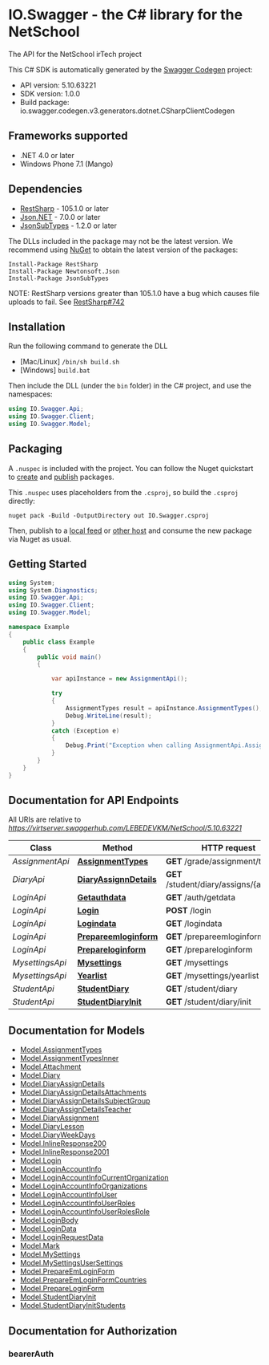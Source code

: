 # IO.Swagger - the C# library for the NetSchool

The API for the NetSchool irTech project

This C# SDK is automatically generated by the [Swagger Codegen](https://github.com/swagger-api/swagger-codegen) project:

- API version: 5.10.63221
- SDK version: 1.0.0
- Build package: io.swagger.codegen.v3.generators.dotnet.CSharpClientCodegen

<a name="frameworks-supported"></a>
## Frameworks supported
- .NET 4.0 or later
- Windows Phone 7.1 (Mango)

<a name="dependencies"></a>
## Dependencies
- [RestSharp](https://www.nuget.org/packages/RestSharp) - 105.1.0 or later
- [Json.NET](https://www.nuget.org/packages/Newtonsoft.Json/) - 7.0.0 or later
- [JsonSubTypes](https://www.nuget.org/packages/JsonSubTypes/) - 1.2.0 or later

The DLLs included in the package may not be the latest version. We recommend using [NuGet](https://docs.nuget.org/consume/installing-nuget) to obtain the latest version of the packages:
```
Install-Package RestSharp
Install-Package Newtonsoft.Json
Install-Package JsonSubTypes
```

NOTE: RestSharp versions greater than 105.1.0 have a bug which causes file uploads to fail. See [RestSharp#742](https://github.com/restsharp/RestSharp/issues/742)

<a name="installation"></a>
## Installation
Run the following command to generate the DLL
- [Mac/Linux] `/bin/sh build.sh`
- [Windows] `build.bat`

Then include the DLL (under the `bin` folder) in the C# project, and use the namespaces:
```csharp
using IO.Swagger.Api;
using IO.Swagger.Client;
using IO.Swagger.Model;
```
<a name="packaging"></a>
## Packaging

A `.nuspec` is included with the project. You can follow the Nuget quickstart to [create](https://docs.microsoft.com/en-us/nuget/quickstart/create-and-publish-a-package#create-the-package) and [publish](https://docs.microsoft.com/en-us/nuget/quickstart/create-and-publish-a-package#publish-the-package) packages.

This `.nuspec` uses placeholders from the `.csproj`, so build the `.csproj` directly:

```
nuget pack -Build -OutputDirectory out IO.Swagger.csproj
```

Then, publish to a [local feed](https://docs.microsoft.com/en-us/nuget/hosting-packages/local-feeds) or [other host](https://docs.microsoft.com/en-us/nuget/hosting-packages/overview) and consume the new package via Nuget as usual.

<a name="getting-started"></a>
## Getting Started

```csharp
using System;
using System.Diagnostics;
using IO.Swagger.Api;
using IO.Swagger.Client;
using IO.Swagger.Model;

namespace Example
{
    public class Example
    {
        public void main()
        {

            var apiInstance = new AssignmentApi();

            try
            {
                AssignmentTypes result = apiInstance.AssignmentTypes();
                Debug.WriteLine(result);
            }
            catch (Exception e)
            {
                Debug.Print("Exception when calling AssignmentApi.AssignmentTypes: " + e.Message );
            }
        }
    }
}
```

<a name="documentation-for-api-endpoints"></a>
## Documentation for API Endpoints

All URIs are relative to *https://virtserver.swaggerhub.com/LEBEDEVKM/NetSchool/5.10.63221*

Class | Method | HTTP request | Description
------------ | ------------- | ------------- | -------------
*AssignmentApi* | [**AssignmentTypes**](docs/AssignmentApi.md#assignmenttypes) | **GET** /grade/assignment/types | 
*DiaryApi* | [**DiaryAssignnDetails**](docs/DiaryApi.md#diaryassignndetails) | **GET** /student/diary/assigns/{assignId} | 
*LoginApi* | [**Getauthdata**](docs/LoginApi.md#getauthdata) | **GET** /auth/getdata | 
*LoginApi* | [**Login**](docs/LoginApi.md#login) | **POST** /login | 
*LoginApi* | [**Logindata**](docs/LoginApi.md#logindata) | **GET** /logindata | 
*LoginApi* | [**Prepareemloginform**](docs/LoginApi.md#prepareemloginform) | **GET** /prepareemloginform | 
*LoginApi* | [**Prepareloginform**](docs/LoginApi.md#prepareloginform) | **GET** /prepareloginform | 
*MysettingsApi* | [**Mysettings**](docs/MysettingsApi.md#mysettings) | **GET** /mysettings | 
*MysettingsApi* | [**Yearlist**](docs/MysettingsApi.md#yearlist) | **GET** /mysettings/yearlist | 
*StudentApi* | [**StudentDiary**](docs/StudentApi.md#studentdiary) | **GET** /student/diary | 
*StudentApi* | [**StudentDiaryInit**](docs/StudentApi.md#studentdiaryinit) | **GET** /student/diary/init | 

<a name="documentation-for-models"></a>
## Documentation for Models

 - [Model.AssignmentTypes](docs/AssignmentTypes.md)
 - [Model.AssignmentTypesInner](docs/AssignmentTypesInner.md)
 - [Model.Attachment](docs/Attachment.md)
 - [Model.Diary](docs/Diary.md)
 - [Model.DiaryAssignDetails](docs/DiaryAssignDetails.md)
 - [Model.DiaryAssignDetailsAttachments](docs/DiaryAssignDetailsAttachments.md)
 - [Model.DiaryAssignDetailsSubjectGroup](docs/DiaryAssignDetailsSubjectGroup.md)
 - [Model.DiaryAssignDetailsTeacher](docs/DiaryAssignDetailsTeacher.md)
 - [Model.DiaryAssignment](docs/DiaryAssignment.md)
 - [Model.DiaryLesson](docs/DiaryLesson.md)
 - [Model.DiaryWeekDays](docs/DiaryWeekDays.md)
 - [Model.InlineResponse200](docs/InlineResponse200.md)
 - [Model.InlineResponse2001](docs/InlineResponse2001.md)
 - [Model.Login](docs/Login.md)
 - [Model.LoginAccountInfo](docs/LoginAccountInfo.md)
 - [Model.LoginAccountInfoCurrentOrganization](docs/LoginAccountInfoCurrentOrganization.md)
 - [Model.LoginAccountInfoOrganizations](docs/LoginAccountInfoOrganizations.md)
 - [Model.LoginAccountInfoUser](docs/LoginAccountInfoUser.md)
 - [Model.LoginAccountInfoUserRoles](docs/LoginAccountInfoUserRoles.md)
 - [Model.LoginAccountInfoUserRolesRole](docs/LoginAccountInfoUserRolesRole.md)
 - [Model.LoginBody](docs/LoginBody.md)
 - [Model.LoginData](docs/LoginData.md)
 - [Model.LoginRequestData](docs/LoginRequestData.md)
 - [Model.Mark](docs/Mark.md)
 - [Model.MySettings](docs/MySettings.md)
 - [Model.MySettingsUserSettings](docs/MySettingsUserSettings.md)
 - [Model.PrepareEmLoginForm](docs/PrepareEmLoginForm.md)
 - [Model.PrepareEmLoginFormCountries](docs/PrepareEmLoginFormCountries.md)
 - [Model.PrepareLoginForm](docs/PrepareLoginForm.md)
 - [Model.StudentDiaryInit](docs/StudentDiaryInit.md)
 - [Model.StudentDiaryInitStudents](docs/StudentDiaryInitStudents.md)

<a name="documentation-for-authorization"></a>
## Documentation for Authorization

<a name="bearerAuth"></a>
### bearerAuth


